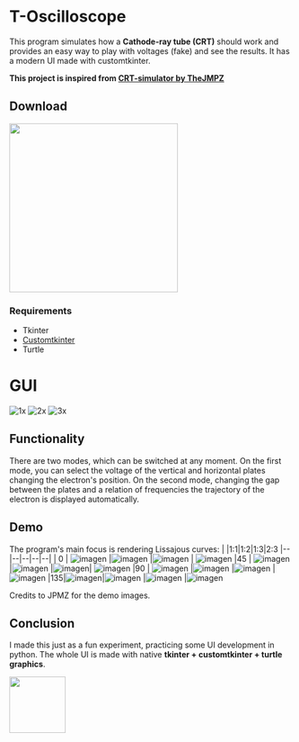 # T-Oscilloscope
This program simulates how a **Cathode-ray tube (CRT)** should work and provides an easy way to play with voltages (fake) and see the results.
It has a modern UI made with customtkinter.

**This project is inspired from [CRT-simulator by TheJMPZ](https://github.com/TheJPMZ/CRT-simulator)**

## Download
[<img src="https://img.shields.io/badge/DOWNLOAD-T Oscilloscope-informational?&color=purple&logo=Python&logoColor=yellow&style=for-the-badge"  width="300">](https://github.com/Akascape/T-Oscilloscope/archive/refs/heads/main.zip)

### Requirements
- Tkinter
- [Customtkinter](https://github.com/TomSchimansky/CustomTkinter)
- Turtle

# GUI
![1x](https://user-images.githubusercontent.com/89206401/202371943-b5547b07-1801-4c02-8c7d-46f37892c56f.png)
![2x](https://user-images.githubusercontent.com/89206401/202371959-4d481e8f-ef3c-4bb0-94f5-35e0fbf52924.png)
![3x](https://user-images.githubusercontent.com/89206401/202371967-74c9e36c-24a0-4ba3-98d3-ac938fa4c356.png)

## Functionality
There are two modes, which can be switched at any moment. On the first mode, you can select the voltage of the vertical and horizontal plates changing the electron's position. On the second mode, changing the gap between the plates and a relation of frequencies the trajectory of the electron is displayed automatically.

## Demo
The program's main focus is rendering Lissajous curves:
|   |1:1|1:2|1:3|2:3
|-- |--|--|--|--|
| 0 | ![imagen](https://user-images.githubusercontent.com/64183934/137271752-903bb165-2a63-449f-ad76-adb0a122a2c8.png) |![imagen](https://user-images.githubusercontent.com/64183934/137271779-0966bba7-ab18-4091-b5eb-0e6ec1072749.png) |![imagen](https://user-images.githubusercontent.com/64183934/137271798-50332db2-a682-4a6d-b6b1-ed466efa048c.png) | ![imagen](https://user-images.githubusercontent.com/64183934/137271827-852ec96f-93d6-4005-a53a-4c345374a51d.png)
|45 | ![imagen](https://user-images.githubusercontent.com/64183934/137272136-f3641c7b-b934-48bc-beb7-be88509ba367.png) |![imagen](https://user-images.githubusercontent.com/64183934/137272178-05649540-abcd-4cb8-a445-75388eb2783d.png) |![imagen](https://user-images.githubusercontent.com/64183934/137272215-d9409cab-f37f-4e0e-837f-280e24ccdcd3.png)| ![imagen](https://user-images.githubusercontent.com/64183934/137272242-1a1d403b-332a-4fa7-92b0-478994acdc47.png)
|90 | ![imagen](https://user-images.githubusercontent.com/64183934/137272473-300bb16c-15a0-4711-9e1b-0c0bd4b5a487.png) |![imagen](https://user-images.githubusercontent.com/64183934/137272496-417ec018-c343-4946-bdcc-9372b56ca1d8.png) |![imagen](https://user-images.githubusercontent.com/64183934/137272518-b69f5069-ff69-4032-b96b-80593c20df2b.png) |![imagen](https://user-images.githubusercontent.com/64183934/137272545-bea51c0a-e235-4b91-a410-d698b0cbd9aa.png)
|135|![imagen](https://user-images.githubusercontent.com/64183934/137272623-ee658ac1-4365-4efd-9580-9a0d6fcc4a87.png)|![imagen](https://user-images.githubusercontent.com/64183934/137272647-d4fe4b79-3075-4dac-82e0-7e9491126198.png) |![imagen](https://user-images.githubusercontent.com/64183934/137272681-e722ddda-ec8a-45b4-8c23-6c5532acee7e.png) |![imagen](https://user-images.githubusercontent.com/64183934/137272710-1c603bb0-476d-47b2-a9da-9bed0a9f9c7e.png)

Credits to JPMZ for the demo images.

## Conclusion
I made this just as a fun experiment, practicing some UI development in python. The whole UI is made with native **tkinter + customtkinter + turtle graphics**.

[<img src="https://img.shields.io/badge/LICENSE-MIT-informational?&color=yellow&style=for-the-badge" width="100">](https://github.com/Akascape/T-Oscilloscope/blob/main/LICENSE)
